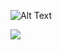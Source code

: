 ![Alt Text](https://media.giphy.com/media/13HgwGsXF0aiGY/giphy.gif)

![](https://visitor-badge.laobi.icu/badge?page_id=MrYunusEmre.MrYunusEmre)

